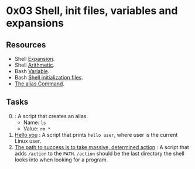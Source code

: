 # 0x03 Shell, init files, variables and expansions

## Resources

- Shell [Expansion](http://linuxcommand.org/lc3_lts0080.php).
- Shell [Arithmetic](https://www.gnu.org/software/bash/manual/html_node/Shell-Arithmetic.html).
- Bash [Variable](https://tldp.org/LDP/Bash-Beginners-Guide/html/sect_03_02.html).
- Bash [Shell initialization files](https://tldp.org/LDP/Bash-Beginners-Guide/html/sect_03_01.html).
- [The alias Command](http://www.linfo.org/alias.html).

## Tasks

0. [<o>](./0-alias) : A script that creates an alias.
   - Name: `ls`
   - Value: `rm *` 
1. [Hello you](./1-hello_you) : A script that prints `hello user`, where user is the current Linux user.
2. [The path to success is to take massive, determined action](./2-path) : A script that adds `/action` to the `PATH`. `/action` should be the last directory the shell looks into when looking for a program.
